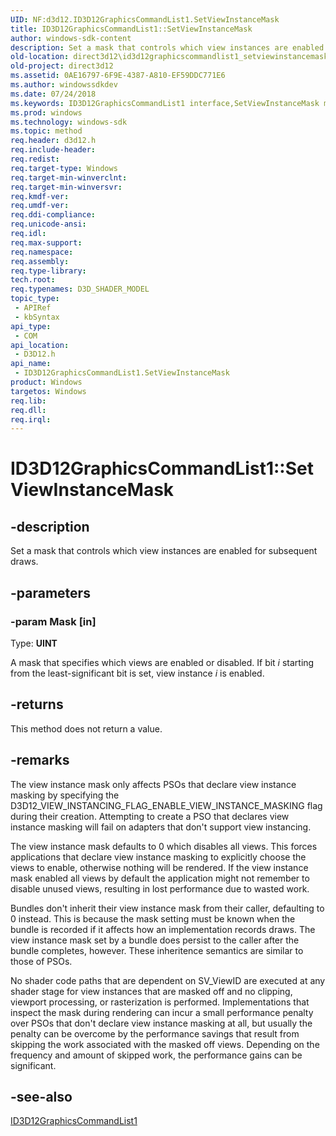 ```yaml
---
UID: NF:d3d12.ID3D12GraphicsCommandList1.SetViewInstanceMask
title: ID3D12GraphicsCommandList1::SetViewInstanceMask
author: windows-sdk-content
description: Set a mask that controls which view instances are enabled for subsequent draws.
old-location: direct3d12\id3d12graphicscommandlist1_setviewinstancemask_uint.htm
old-project: direct3d12
ms.assetid: 0AE16797-6F9E-4387-A810-EF59DDC771E6
ms.author: windowssdkdev
ms.date: 07/24/2018
ms.keywords: ID3D12GraphicsCommandList1 interface,SetViewInstanceMask method, ID3D12GraphicsCommandList1.SetViewInstanceMask, ID3D12GraphicsCommandList1::SetViewInstanceMask, SetViewInstanceMask, SetViewInstanceMask method, SetViewInstanceMask method,ID3D12GraphicsCommandList1 interface, d3d12/ID3D12GraphicsCommandList1::SetViewInstanceMask, direct3d12.id3d12graphicscommandlist1_setviewinstancemask_uint
ms.prod: windows
ms.technology: windows-sdk
ms.topic: method
req.header: d3d12.h
req.include-header: 
req.redist: 
req.target-type: Windows
req.target-min-winverclnt: 
req.target-min-winversvr: 
req.kmdf-ver: 
req.umdf-ver: 
req.ddi-compliance: 
req.unicode-ansi: 
req.idl: 
req.max-support: 
req.namespace: 
req.assembly: 
req.type-library: 
tech.root: 
req.typenames: D3D_SHADER_MODEL
topic_type:
 - APIRef
 - kbSyntax
api_type:
 - COM
api_location:
 - D3D12.h
api_name:
 - ID3D12GraphicsCommandList1.SetViewInstanceMask
product: Windows
targetos: Windows
req.lib: 
req.dll: 
req.irql: 
---
```


# ID3D12GraphicsCommandList1::SetViewInstanceMask


## -description


Set a mask that controls which view instances are enabled for subsequent draws.


## -parameters




### -param Mask [in]

Type: <b>UINT</b>

A mask that specifies which views are enabled or disabled. If bit <i>i</i> starting from the least-significant bit is set, view instance <i>i</i> is enabled.


## -returns



This method does not return a value.




## -remarks



The view instance mask only affects PSOs that declare view instance masking by specifying the D3D12_VIEW_INSTANCING_FLAG_ENABLE_VIEW_INSTANCE_MASKING flag during their creation. Attempting to create a PSO that declares view instance masking will fail on adapters that don't support view instancing.

The view instance mask defaults to 0 which disables all views. This forces applications that declare view instance masking to explicitly choose the views to enable, otherwise nothing will be rendered. If the view instance mask enabled all views by default the application might not remember to disable unused views, resulting in lost performance due to wasted work.

Bundles don't inherit their view instance mask from their caller, defaulting to 0 instead. This is because the mask setting must be known when the bundle is recorded if it affects how an implementation records draws. The view instance mask set by a bundle does persist to the caller after the bundle completes, however. These inheritence semantics are similar to those of PSOs.

No shader code paths that are dependent on SV_ViewID are executed at any shader stage for view instances that are masked off and no clipping, viewport processing, or rasterization is performed. Implementations that inspect the mask during rendering can incur a small performance penalty over PSOs that don't declare view instance masking at all, but usually the penalty can be overcome by the performance savings that result from skipping the work associated with the masked off views. Depending on the frequency and amount of skipped work, the performance gains can be significant.




## -see-also




<a href="https://msdn.microsoft.com/en-us/library/Mt492655(v=VS.85).aspx">ID3D12GraphicsCommandList1</a>
 

 

